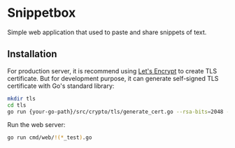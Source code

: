# Snippetbox

Simple web application that used to paste and share snippets of text.

## Installation

For production server, it is recommend using [Let's Encrypt](https://letsencrypt.org/)
to create TLS certificate. But for development purpose, it can generate
self-signed TLS certificate with Go's standard library:

```sh
mkdir tls
cd tls
go run {your-go-path}/src/crypto/tls/generate_cert.go --rsa-bits=2048 --host=localhost
```

Run the web server:

```sh
go run cmd/web/!(*_test).go
```
